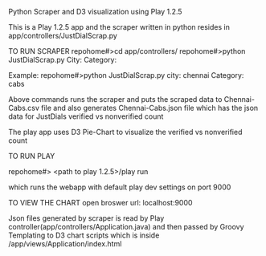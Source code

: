 Python Scraper and D3 visualization using Play 1.2.5


This is a Play 1.2.5 app and the scraper written in python resides in app/controllers/JustDialScrap.py

TO RUN SCRAPER
repohome#>cd app/controllers/
repohome#>python JustDialScrap.py
City: <user input>
Category: <user input> 

Example:
repohome#>python JustDialScrap.py
city: chennai
Category: cabs

Above commands runs the scraper and puts the scraped data to Chennai-Cabs.csv file and also generates Chennai-Cabs.json file which has the json data for JustDials verified vs nonverified count

The play app uses D3 Pie-Chart to visualize the verified vs nonverified count

TO RUN PLAY

repohome#> <path to play 1.2.5>/play run

which runs the webapp with default play dev settings on port 9000

TO VIEW THE CHART
open broswer url: localhost:9000


Json files generated by scraper is read by Play controller(app/controllers/Application.java) and then passed by Groovy Templating to D3 chart scripts which is inside /app/views/Application/index.html 
